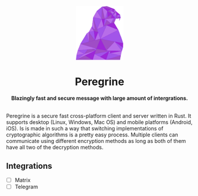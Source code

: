 <div align="center">
<img alt="Peregrine" src="https://github.com/tpyauheni/peregrine/blob/main/desktop/assets/icon_transparent.png" width="128">
<h1>Peregrine</h1>
<b>Blazingly fast and secure message with large amount of intergrations.</b>
</div>
<br>

Peregrine is a secure fast cross-platform client and server written in Rust. It supports desktop (Linux, Windows, Mac OS) and mobile platforms (Android, iOS). Is is made in such a way that switching implementations of cryptographic algorithms is a pretty easy process. Multiple clients can communicate using different encryption methods as long as both of them have all two of the decryption methods.

## Integrations
- [ ] Matrix
- [ ] Telegram

